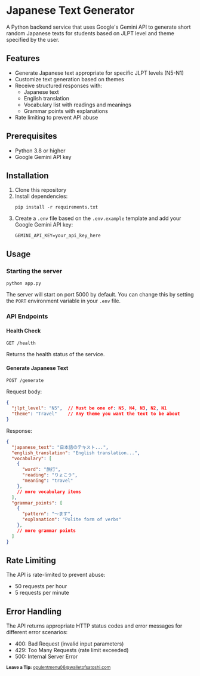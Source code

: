 # Japanese Text Generator

A Python backend service that uses Google's Gemini API to generate short random Japanese texts for students based on JLPT level and theme specified by the user.

## Features

- Generate Japanese text appropriate for specific JLPT levels (N5-N1)
- Customize text generation based on themes
- Receive structured responses with:
  - Japanese text
  - English translation
  - Vocabulary list with readings and meanings
  - Grammar points with explanations
- Rate limiting to prevent API abuse

## Prerequisites

- Python 3.8 or higher
- Google Gemini API key

## Installation

1. Clone this repository
2. Install dependencies:
   ```
   pip install -r requirements.txt
   ```
3. Create a `.env` file based on the `.env.example` template and add your Google Gemini API key:
   ```
   GEMINI_API_KEY=your_api_key_here
   ```

## Usage

### Starting the server

```
python app.py
```

The server will start on port 5000 by default. You can change this by setting the `PORT` environment variable in your `.env` file.

### API Endpoints

#### Health Check

```
GET /health
```

Returns the health status of the service.

#### Generate Japanese Text

```
POST /generate
```

Request body:

```json
{
  "jlpt_level": "N5",  // Must be one of: N5, N4, N3, N2, N1
  "theme": "Travel"    // Any theme you want the text to be about
}
```

Response:

```json
{
  "japanese_text": "日本語のテキスト...",
  "english_translation": "English translation...",
  "vocabulary": [
    {
      "word": "旅行",
      "reading": "りょこう",
      "meaning": "travel"
    },
    // more vocabulary items
  ],
  "grammar_points": [
    {
      "pattern": "〜ます",
      "explanation": "Polite form of verbs"
    },
    // more grammar points
  ]
}
```

## Rate Limiting

The API is rate-limited to prevent abuse:
- 50 requests per hour
- 5 requests per minute

## Error Handling

The API returns appropriate HTTP status codes and error messages for different error scenarios:

- 400: Bad Request (invalid input parameters)
- 429: Too Many Requests (rate limit exceeded)
- 500: Internal Server Error

<sub>**Leave a Tip:** opulentmenu06@walletofsatoshi.com</sub>
